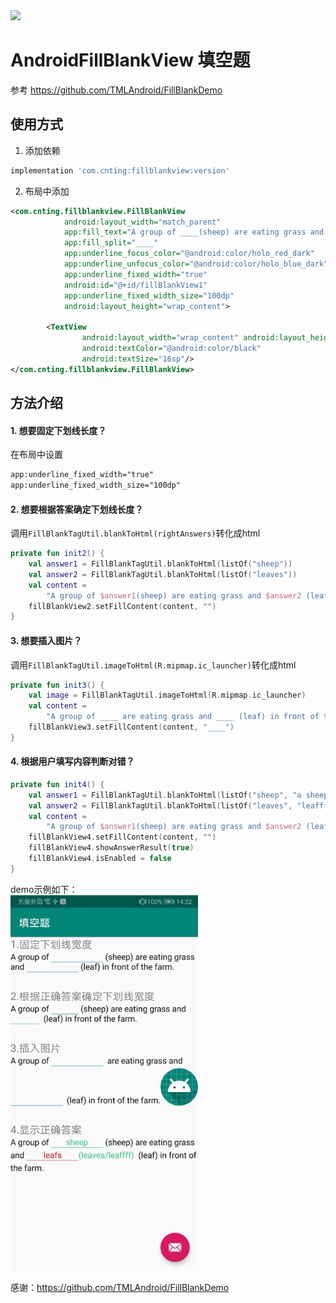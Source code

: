 <img src='https://img.shields.io/bintray/v/cnting77/maven/FillBlankView.svg'/>

# AndroidFillBlankView 填空题
参考 https://github.com/TMLAndroid/FillBlankDemo

## 使用方式
1. 添加依赖
```gradle
implementation 'com.cnting:fillblankview:version'
```
2. 布局中添加
```xml
<com.cnting.fillblankview.FillBlankView
            android:layout_width="match_parent"
            app:fill_text="A group of ____(sheep) are eating grass and ____(leaf) in front of the farm."
            app:fill_split="____"
            app:underline_focus_color="@android:color/holo_red_dark"
            app:underline_unfocus_color="@android:color/holo_blue_dark"
            app:underline_fixed_width="true"
            android:id="@+id/fillBlankView1"
            app:underline_fixed_width_size="100dp"
            android:layout_height="wrap_content">

        <TextView
                android:layout_width="wrap_content" android:layout_height="wrap_content"
                android:textColor="@android:color/black"
                android:textSize="16sp"/>
</com.cnting.fillblankview.FillBlankView>
```
## 方法介绍
#### 1. 想要固定下划线长度？  
在布局中设置
```xml
app:underline_fixed_width="true"
app:underline_fixed_width_size="100dp"
```

#### 2. 想要根据答案确定下划线长度？
调用`FillBlankTagUtil.blankToHtml(rightAnswers)`转化成html
```kotlin
private fun init2() {
    val answer1 = FillBlankTagUtil.blankToHtml(listOf("sheep"))
    val answer2 = FillBlankTagUtil.blankToHtml(listOf("leaves"))
    val content =
        "A group of $answer1(sheep) are eating grass and $answer2 (leaf) in front of the farm."
    fillBlankView2.setFillContent(content, "")
}
```

#### 3. 想要插入图片？
调用`FillBlankTagUtil.imageToHtml(R.mipmap.ic_launcher)`转化成html
```kotlin
private fun init3() {
    val image = FillBlankTagUtil.imageToHtml(R.mipmap.ic_launcher)
    val content =
        "A group of ____ are eating grass and ____ (leaf) in front of the farm.$image"
    fillBlankView3.setFillContent(content, "____")
}
```

#### 4. 根据用户填写内容判断对错？
```kotlin
private fun init4() {
    val answer1 = FillBlankTagUtil.blankToHtml(listOf("sheep", "a sheep"), "sheep")
    val answer2 = FillBlankTagUtil.blankToHtml(listOf("leaves", "leaffff"), "leafs")
    val content =
        "A group of $answer1(sheep) are eating grass and $answer2 (leaf) in front of the farm."
    fillBlankView4.setFillContent(content, "")
    fillBlankView4.showAnswerResult(true)
    fillBlankView4.isEnabled = false
}
```

demo示例如下：  
<img src='https://github.com/cnting/AndroidFillBlankView/blob/master/resources/demo.jpg' width='300'>


感谢：https://github.com/TMLAndroid/FillBlankDemo
